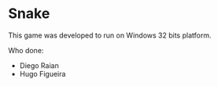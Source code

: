 # Snake
This game was developed to run on Windows 32 bits platform. 

Who done:
- Diego Raian
- Hugo Figueira

